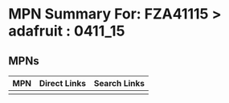 



# MPN Summary For: FZA41115 > adafruit : 0411_15

## MPNs
  

|MPN|Direct Links|Search Links|
| :--- | :--- | :--- |
||||
